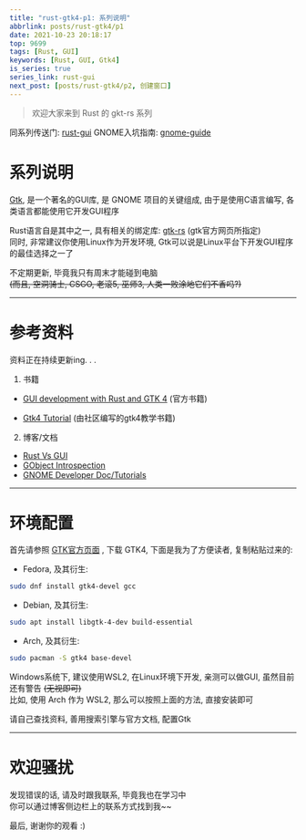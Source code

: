 ```yaml
---
title: "rust-gtk4-p1: 系列说明"
abbrlink: posts/rust-gtk4/p1
date: 2021-10-23 20:18:17
top: 9699
tags: [Rust, GUI]
keywords: [Rust, GUI, Gtk4]
is_series: true
series_link: rust-gui
next_post: [posts/rust-gtk4/p2, 创建窗口]
---
```

> 欢迎大家来到 Rust 的 gkt-rs 系列
<!-- more -->

同系列传送门: [rust-gui](/categories/rust-gui)
GNOME入坑指南: [gnome-guide](/posts/gnome/guide)

# 系列说明
[Gtk](https://www.gtk.org/), 是一个著名的GUI库, 是 GNOME 项目的关键组成, 由于是使用C语言编写, 各类语言都能使用它开发GUI程序  

Rust语言自是其中之一, 具有相关的绑定库: [gtk-rs](https://gtk-rs.org/) (gtk官方网页所指定)  
同时, 非常建议你使用Linux作为开发环境, Gtk可以说是Linux平台下开发GUI程序的最佳选择之一了  

不定期更新, 毕竟我只有周末才能碰到电脑  
~~(而且, 空洞骑士, CSGO, 老滚5, 巫师3, 人类一败涂地它们不香吗?)~~

- - -
# 参考资料
资料正在持续更新ing. . .
1. 书籍
- [GUI development with Rust and GTK 4](https://gtk-rs.org/gtk4-rs/stable/latest/book/) (官方书籍)

- [Gtk4 Tutorial](https://toshiocp.github.io/Gtk4-tutorial/) (由社区编写的gtk4教学书籍)

2. 博客/文档
- [Rust Vs GUI](https://turbomack.github.io/posts/2019-07-28-rust-vs-gui.html)
- [GObject Introspection](https://gi.readthedocs.io/en/latest/#gobject-introspection)
- [GNOME Developer Doc/Tutorials](https://developer.gnome.org/documentation/tutorials.html)
- - -
# 环境配置
首先请参照 [GTK官方页面](https://www.gtk.org/docs/installations/) , 下载 GTK4, 下面是我为了方便读者, 复制粘贴过来的:  

- Fedora, 及其衍生:  

```bash
sudo dnf install gtk4-devel gcc
```

- Debian, 及其衍生:

```bash
sudo apt install libgtk-4-dev build-essential
```

- Arch, 及其衍生:

```bash
sudo pacman -S gtk4 base-devel
```

Windows系统下, 建议使用WSL2, 在Linux环境下开发, 亲测可以做GUI, 虽然目前还有警告 ~~(无视即可)~~  
比如, 使用 Arch 作为 WSL2, 那么可以按照上面的方法, 直接安装即可  

请自己查找资料, 善用搜索引擎与官方文档, 配置Gtk  

- - -
# 欢迎骚扰
发现错误的话, 请及时跟我联系, 毕竟我也在学习中  
你可以通过博客侧边栏上的联系方式找到我~~  

最后, 谢谢你的观看 :)